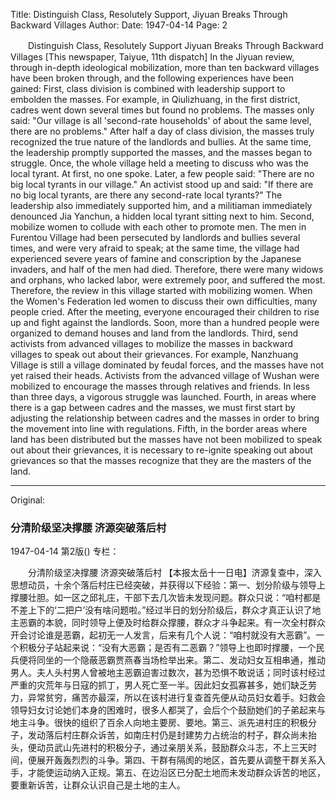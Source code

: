 Title: Distinguish Class, Resolutely Support, Jiyuan Breaks Through Backward Villages
Author:
Date: 1947-04-14
Page: 2

　　Distinguish Class, Resolutely Support
    Jiyuan Breaks Through Backward Villages
    [This newspaper, Taiyue, 11th dispatch] In the Jiyuan review, through in-depth ideological mobilization, more than ten backward villages have been broken through, and the following experiences have been gained: First, class division is combined with leadership support to embolden the masses. For example, in Qiulizhuang, in the first district, cadres went down several times but found no problems. The masses only said: "Our village is all 'second-rate households' of about the same level, there are no problems." After half a day of class division, the masses truly recognized the true nature of the landlords and bullies. At the same time, the leadership promptly supported the masses, and the masses began to struggle. Once, the whole village held a meeting to discuss who was the local tyrant. At first, no one spoke. Later, a few people said: "There are no big local tyrants in our village." An activist stood up and said: "If there are no big local tyrants, are there any second-rate local tyrants?" The leadership also immediately supported him, and a militiaman immediately denounced Jia Yanchun, a hidden local tyrant sitting next to him. Second, mobilize women to collude with each other to promote men. The men in Furentou Village had been persecuted by landlords and bullies several times, and were very afraid to speak; at the same time, the village had experienced severe years of famine and conscription by the Japanese invaders, and half of the men had died. Therefore, there were many widows and orphans, who lacked labor, were extremely poor, and suffered the most. Therefore, the review in this village started with mobilizing women. When the Women's Federation led women to discuss their own difficulties, many people cried. After the meeting, everyone encouraged their children to rise up and fight against the landlords. Soon, more than a hundred people were organized to demand houses and land from the landlords. Third, send activists from advanced villages to mobilize the masses in backward villages to speak out about their grievances. For example, Nanzhuang Village is still a village dominated by feudal forces, and the masses have not yet raised their heads. Activists from the advanced village of Wushan were mobilized to encourage the masses through relatives and friends. In less than three days, a vigorous struggle was launched. Fourth, in areas where there is a gap between cadres and the masses, we must first start by adjusting the relationship between cadres and the masses in order to bring the movement into line with regulations. Fifth, in the border areas where land has been distributed but the masses have not been mobilized to speak out about their grievances, it is necessary to re-ignite speaking out about grievances so that the masses recognize that they are the masters of the land.



<hr /> 

Original: 


### 分清阶级坚决撑腰  济源突破落后村

1947-04-14
第2版()
专栏：

　　分清阶级坚决撑腰
    济源突破落后村
    【本报太岳十一日电】济源复查中，深入思想动员，十余个落后村庄已经突破，并获得以下经验：第一、划分阶级与领导上撑腰壮胆。如一区之邱礼庄，干部下去几次皆未发现问题。群众只说：“咱村都是不差上下的‘二把户’没有啥问题啦。”经过半日的划分阶级后，群众才真正认识了地主恶霸的本貌，同时领导上便及时给群众撑腰，群众才斗争起来。有一次全村群众开会讨论谁是恶霸，起初无一人发言，后来有几个人说：“咱村就没有大恶霸”。一个积极分子站起来说：“没有大恶霸；是否有二恶霸？”领导上也即时撑腰，一个民兵便将同坐的一个隐蔽恶霸贾燕春当场检举出来。第二、发动妇女互相串通，推动男人。夫人头村男人曾被地主恶霸迫害过数次，甚为恐惧不敢说话；同时该村经过严重的灾荒年与日寇的抓丁，男人死亡至一半。因此妇女孤寡甚多，她们缺乏劳力，异常贫穷，痛苦亦最深，所以在该村进行复查首先便从动员妇女着手。妇救会领导妇女讨论她们本身的困难时，很多人都哭了，会后个个鼓励她们的子弟起来与地主斗争。很快的组织了百余人向地主要房、要地。第三、派先进村庄的积极分子，发动落后村庄群众诉苦，如南庄村仍是封建势力占统治的村子，群众尚未抬头，便动员武山先进村的积极分子，通过亲朋关系，鼓励群众斗志，不上三天时间，便展开轰轰烈烈的斗争。第四、干群有隔阂的地区，首先要从调整干群关系入手，才能使运动纳入正规。第五、在边沿区已分配土地而未发动群众诉苦的地区，要重新诉苦，让群众认识自己是土地的主人。
